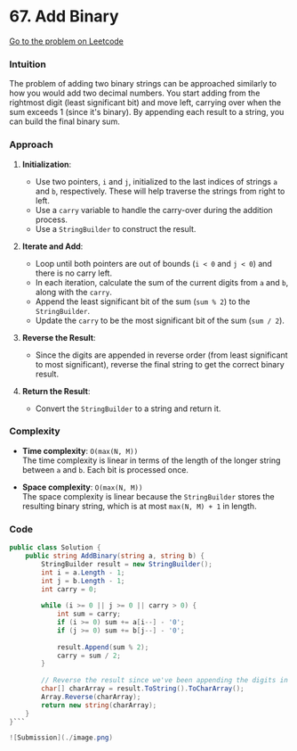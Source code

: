 # 67. Add Binary

[Go to the problem on Leetcode](https://leetcode.com/problems/add-binary)

### Intuition
The problem of adding two binary strings can be approached similarly to how you would add two decimal numbers. You start adding from the rightmost digit (least significant bit) and move left, carrying over when the sum exceeds 1 (since it's binary). By appending each result to a string, you can build the final binary sum.

### Approach
1. **Initialization**:
   - Use two pointers, `i` and `j`, initialized to the last indices of strings `a` and `b`, respectively. These will help traverse the strings from right to left.
   - Use a `carry` variable to handle the carry-over during the addition process.
   - Use a `StringBuilder` to construct the result.

2. **Iterate and Add**:
   - Loop until both pointers are out of bounds (`i < 0` and `j < 0`) and there is no carry left.
   - In each iteration, calculate the sum of the current digits from `a` and `b`, along with the `carry`.
   - Append the least significant bit of the sum (`sum % 2`) to the `StringBuilder`.
   - Update the `carry` to be the most significant bit of the sum (`sum / 2`).

3. **Reverse the Result**:
   - Since the digits are appended in reverse order (from least significant to most significant), reverse the final string to get the correct binary result.

4. **Return the Result**:
   - Convert the `StringBuilder` to a string and return it.

### Complexity
- **Time complexity**: `O(max(N, M))`  
  The time complexity is linear in terms of the length of the longer string between `a` and `b`. Each bit is processed once.
  
- **Space complexity**: `O(max(N, M))`  
  The space complexity is linear because the `StringBuilder` stores the resulting binary string, which is at most `max(N, M) + 1` in length.

### Code

```csharp
public class Solution {
    public string AddBinary(string a, string b) {
        StringBuilder result = new StringBuilder();
        int i = a.Length - 1;
        int j = b.Length - 1;
        int carry = 0;
        
        while (i >= 0 || j >= 0 || carry > 0) {
            int sum = carry;
            if (i >= 0) sum += a[i--] - '0';
            if (j >= 0) sum += b[j--] - '0';
            
            result.Append(sum % 2);
            carry = sum / 2;
        }
        
        // Reverse the result since we've been appending the digits in reverse order
        char[] charArray = result.ToString().ToCharArray();
        Array.Reverse(charArray);
        return new string(charArray);
    }
}```

![Submission](./image.png)